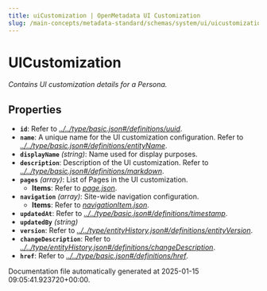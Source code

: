 ```yaml
---
title: uiCustomization | OpenMetadata UI Customization
slug: /main-concepts/metadata-standard/schemas/system/ui/uicustomization
---
```


# UICustomization

*Contains UI customization details for a Persona.*

## Properties

- **`id`**: Refer to *[../../type/basic.json#/definitions/uuid](#/../type/basic.json#/definitions/uuid)*.
- **`name`**: A unique name for the UI customization configuration. Refer to *[../../type/basic.json#/definitions/entityName](#/../type/basic.json#/definitions/entityName)*.
- **`displayName`** *(string)*: Name used for display purposes.
- **`description`**: Description of the UI customization. Refer to *[../../type/basic.json#/definitions/markdown](#/../type/basic.json#/definitions/markdown)*.
- **`pages`** *(array)*: List of Pages in the UI customization.
  - **Items**: Refer to *[page.json](#ge.json)*.
- **`navigation`** *(array)*: Site-wide navigation configuration.
  - **Items**: Refer to *[navigationItem.json](#vigationItem.json)*.
- **`updatedAt`**: Refer to *[../../type/basic.json#/definitions/timestamp](#/../type/basic.json#/definitions/timestamp)*.
- **`updatedBy`** *(string)*
- **`version`**: Refer to *[../../type/entityHistory.json#/definitions/entityVersion](#/../type/entityHistory.json#/definitions/entityVersion)*.
- **`changeDescription`**: Refer to *[../../type/entityHistory.json#/definitions/changeDescription](#/../type/entityHistory.json#/definitions/changeDescription)*.
- **`href`**: Refer to *[../../type/basic.json#/definitions/href](#/../type/basic.json#/definitions/href)*.


Documentation file automatically generated at 2025-01-15 09:05:41.923720+00:00.

